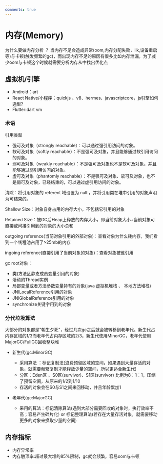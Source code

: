```yaml
---
comments: true
---
```

# 内存(Memory)

为什么要做内存分析 ？ 当内存不足会造成异常(oom,内存分配失败，llk,设备重启等)与卡顿(触发频繁的gc)，而出现内存不足的原因有很多比如内存泄漏，为了减少oom与卡顿这个时候就需要分析内存从中找出优化点

## 虚拟机/引擎
- Android：art
- React Native/小程序：quickjs 、v8、hermes、javascriptcore，js引擎如何选型?
- Flutter:dart vm

### 术语

引用类型

- 强可及对象（strongly reachable）：可以通过强引用访问的对象。
- 软可及对象（softly reachable）：不是强可及对象，并且能够通过软引用访问的对象。
- 弱可及对象（weakly reachable）：不是强可及对象也不是软可及对象，并且能够通过弱引用访问的对象。
- 虚可及对象（phantomly reachable）：不是强可及对象、软可及对象，也不是弱可及对象，已经结束的，可以通过虚引用访问的对象。

清除：将引用对象的 referent 域设置为 null ，并将引用类在堆中引用的对象声明为可结束的。

Shallow Size：对象自身占用的内存大小，不包括它引用的对象

Retained Size：被GC后Heap上释放的内存大小，即当前对象大小+当前对象可直接或间接引用到的对象的大小总和

outgoing reference(当前对象引用的外部对象)：查看对象为什么耗内存，我们看到一个线程池占用了>25mb的内存

ingoing reference(直接引用了当前对象的对象)：查看对象被谁引用

gc root对象：

- 类(方法区静态成员变量引用的对象)
- 活动的Thread实例
- 局部变量或者方法参数变量持有的对象(java 虚拟机堆栈 、 本地方法堆栈)
- JNILocalReference引用的对象
- JNIGlobalReference引用的对象
- synchronize关键字用到的对象

### 分代垃圾算法

大部分的对象都是"朝生夕死"，经过几次gc之后就会被转移到老年代。新生代占内存区域的1/3而老年代占内存区域的2/3，新生代使用MinorGC，老年代使用MajorGC/FullGC回收整块堆

- 新生代(gc:MinorGC)
  - 采用算法 ：标记复制法(浪费预留区域的空间，如果遇到大量存活的对象，就需要频繁复制才能释放少量的空间，所以更适合新生代)
  - 分区：Eden区 、S0区(survivor)、S1区(survivor) 比例为8：1：1，压缩了预留空间，从原来的1/2到1/10
  - 存活的对象会在S0与S1之间来回移动，并且年龄累加1

- 老年代(gc:MajorGC)
  - 采用的算法：标记清除算法(遇到大部分需要回收的对象时，执行效率不高；容易产生碎片化) or 标记整理算法(若存在大量存活对象，就需要移动更多的对象来换取少量的空间)

## 内存指标

- 内存异常率
- 内存触顶率:超过最大堆的85%限制，gc就会频繁，容易oom与卡顿